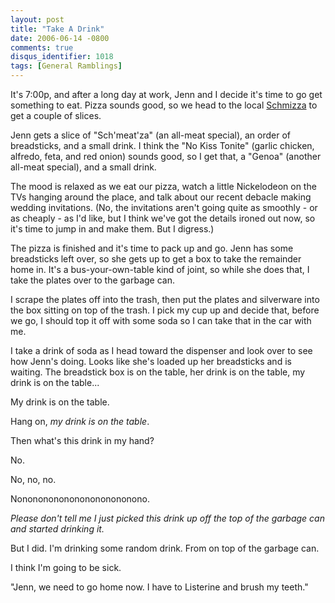```yaml
---
layout: post
title: "Take A Drink"
date: 2006-06-14 -0800
comments: true
disqus_identifier: 1018
tags: [General Ramblings]
---
```

It's 7:00p, and after a long day at work, Jenn and I decide it's time to
go get something to eat. Pizza sounds good, so we head to the local
[Schmizza](http://www.schmizza.com) to get a couple of slices.
 
 Jenn gets a slice of "Sch'meat'za" (an all-meat special), an order of
breadsticks, and a small drink. I think the "No Kiss Tonite" (garlic
chicken, alfredo, feta, and red onion) sounds good, so I get that, a
"Genoa" (another all-meat special), and a small drink.
 
 The mood is relaxed as we eat our pizza, watch a little Nickelodeon on
the TVs hanging around the place, and talk about our recent debacle
making wedding invitations. (No, the invitations aren't going quite as
smoothly - or as cheaply - as I'd like, but I think we've got the
details ironed out now, so it's time to jump in and make them. But I
digress.)
 
 The pizza is finished and it's time to pack up and go. Jenn has some
breadsticks left over, so she gets up to get a box to take the remainder
home in. It's a bus-your-own-table kind of joint, so while she does
that, I take the plates over to the garbage can.
 
 I scrape the plates off into the trash, then put the plates and
silverware into the box sitting on top of the trash. I pick my cup up
and decide that, before we go, I should top it off with some soda so I
can take that in the car with me.
 
 I take a drink of soda as I head toward the dispenser and look over to
see how Jenn's doing. Looks like she's loaded up her breadsticks and is
waiting. The breadstick box is on the table, her drink is on the table,
my drink is on the table...
 
 My drink is on the table.
 
 Hang on, *my drink is on the table*.
 
 Then what's this drink in my hand?
 
 No.
 
 No, no, no.
 
 Nonononononononononononono.
 
 *Please don't tell me I just picked this drink up off the top of the
garbage can and started drinking it.*
 
 But I did. I'm drinking some random drink. From on top of the garbage
can.
 
 I think I'm going to be sick.
 
 "Jenn, we need to go home now. I have to Listerine and brush my
teeth."
